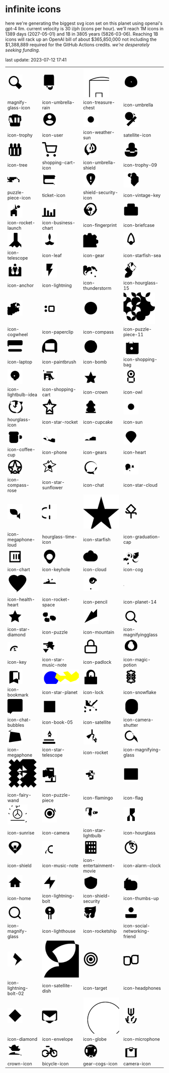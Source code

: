 # infinite icons

here we're generating the biggest svg icon set on this planet using openai's gpt-4 llm. current velocity is 30 i/ph (icons per hour). we'll reach 1M icons in 1389 days (2027-05-01) and 1B in 3805 years (5826-03-06). Reaching 1B icons will rack up an OpenAI bill of about $365,850,000 not including the $1,388,889 required for the GitHub Actions credits. _we're desperately seeking funding._

last update: 2023-07-12 17:41

|  |  |  |  |
| ---- | ---- | ---- | ---- |
| ![icons/magnify-glass-icon](icons/magnify-glass-icon.svg) | ![icons/icon-umbrella-rain](icons/icon-umbrella-rain.svg) | ![icons/icon-treasure-chest](icons/icon-treasure-chest.svg) | ![icons/icon-umbrella](icons/icon-umbrella.svg) 
| magnify-glass-icon | icon-umbrella-rain | icon-treasure-chest | icon-umbrella 
| ![icons/icon-trophy](icons/icon-trophy.svg) | ![icons/icon-user](icons/icon-user.svg) | ![icons/icon-weather-sun](icons/icon-weather-sun.svg) | ![icons/satellite-icon](icons/satellite-icon.svg) 
| icon-trophy | icon-user | icon-weather-sun | satellite-icon 
| ![icons/icon-tree](icons/icon-tree.svg) | ![icons/shopping-cart-icon](icons/shopping-cart-icon.svg) | ![icons/icon-umbrella-shield](icons/icon-umbrella-shield.svg) | ![icons/icon-trophy-09](icons/icon-trophy-09.svg) 
| icon-tree | shopping-cart-icon | icon-umbrella-shield | icon-trophy-09 
| ![icons/puzzle-piece-icon](icons/puzzle-piece-icon.svg) | ![icons/ticket-icon](icons/ticket-icon.svg) | ![icons/shield-security-icon](icons/shield-security-icon.svg) | ![icons/icon-vintage-key](icons/icon-vintage-key.svg) 
| puzzle-piece-icon | ticket-icon | shield-security-icon | icon-vintage-key 
| ![icons/icon-rocket-launch](icons/icon-rocket-launch.svg) | ![icons/icon-business-chart](icons/icon-business-chart.svg) | ![icons/icon-fingerprint](icons/icon-fingerprint.svg) | ![icons/icon-briefcase](icons/icon-briefcase.svg) 
| icon-rocket-launch | icon-business-chart | icon-fingerprint | icon-briefcase 
| ![icons/icon-telescope](icons/icon-telescope.svg) | ![icons/icon-leaf](icons/icon-leaf.svg) | ![icons/icon-gear](icons/icon-gear.svg) | ![icons/icon-starfish-sea](icons/icon-starfish-sea.svg) 
| icon-telescope | icon-leaf | icon-gear | icon-starfish-sea 
| ![icons/icon-anchor](icons/icon-anchor.svg) | ![icons/icon-lightning](icons/icon-lightning.svg) | ![icons/icon-thunderstorm](icons/icon-thunderstorm.svg) | ![icons/icon-hourglass-15](icons/icon-hourglass-15.svg) 
| icon-anchor | icon-lightning | icon-thunderstorm | icon-hourglass-15 
| ![icons/icon-cogwheel](icons/icon-cogwheel.svg) | ![icons/icon-paperclip](icons/icon-paperclip.svg) | ![icons/icon-compass](icons/icon-compass.svg) | ![icons/icon-puzzle-piece-11](icons/icon-puzzle-piece-11.svg) 
| icon-cogwheel | icon-paperclip | icon-compass | icon-puzzle-piece-11 
| ![icons/icon-laptop](icons/icon-laptop.svg) | ![icons/icon-paintbrush](icons/icon-paintbrush.svg) | ![icons/icon-bomb](icons/icon-bomb.svg) | ![icons/icon-shopping-bag](icons/icon-shopping-bag.svg) 
| icon-laptop | icon-paintbrush | icon-bomb | icon-shopping-bag 
| ![icons/icon-lightbulb-idea](icons/icon-lightbulb-idea.svg) | ![icons/icon-shopping-cart](icons/icon-shopping-cart.svg) | ![icons/icon-crown](icons/icon-crown.svg) | ![icons/icon-owl](icons/icon-owl.svg) 
| icon-lightbulb-idea | icon-shopping-cart | icon-crown | icon-owl 
| ![icons/hourglass-icon](icons/hourglass-icon.svg) | ![icons/icon-star-rocket](icons/icon-star-rocket.svg) | ![icons/icon-cupcake](icons/icon-cupcake.svg) | ![icons/icon-sun](icons/icon-sun.svg) 
| hourglass-icon | icon-star-rocket | icon-cupcake | icon-sun 
| ![icons/icon-coffee-cup](icons/icon-coffee-cup.svg) | ![icons/icon-phone](icons/icon-phone.svg) | ![icons/icon-gears](icons/icon-gears.svg) | ![icons/icon-heart](icons/icon-heart.svg) 
| icon-coffee-cup | icon-phone | icon-gears | icon-heart 
| ![icons/icon-compass-rose](icons/icon-compass-rose.svg) | ![icons/icon-star-sunflower](icons/icon-star-sunflower.svg) | ![icons/icon-chat](icons/icon-chat.svg) | ![icons/icon-star-cloud](icons/icon-star-cloud.svg) 
| icon-compass-rose | icon-star-sunflower | icon-chat | icon-star-cloud 
| ![icons/icon-megaphone-loud](icons/icon-megaphone-loud.svg) | ![icons/hourglass-time-icon](icons/hourglass-time-icon.svg) | ![icons/icon-starfish](icons/icon-starfish.svg) | ![icons/icon-graduation-cap](icons/icon-graduation-cap.svg) 
| icon-megaphone-loud | hourglass-time-icon | icon-starfish | icon-graduation-cap 
| ![icons/icon-chart](icons/icon-chart.svg) | ![icons/icon-keyhole](icons/icon-keyhole.svg) | ![icons/icon-cloud](icons/icon-cloud.svg) | ![icons/icon-cog](icons/icon-cog.svg) 
| icon-chart | icon-keyhole | icon-cloud | icon-cog 
| ![icons/icon-health-heart](icons/icon-health-heart.svg) | ![icons/icon-rocket-space](icons/icon-rocket-space.svg) | ![icons/icon-pencil](icons/icon-pencil.svg) | ![icons/icon-planet-14](icons/icon-planet-14.svg) 
| icon-health-heart | icon-rocket-space | icon-pencil | icon-planet-14 
| ![icons/icon-star-diamond](icons/icon-star-diamond.svg) | ![icons/icon-puzzle](icons/icon-puzzle.svg) | ![icons/icon-mountain](icons/icon-mountain.svg) | ![icons/icon-magnifyingglass](icons/icon-magnifyingglass.svg) 
| icon-star-diamond | icon-puzzle | icon-mountain | icon-magnifyingglass 
| ![icons/icon-key](icons/icon-key.svg) | ![icons/icon-star-music-note](icons/icon-star-music-note.svg) | ![icons/icon-padlock](icons/icon-padlock.svg) | ![icons/icon-magic-potion](icons/icon-magic-potion.svg) 
| icon-key | icon-star-music-note | icon-padlock | icon-magic-potion 
| ![icons/icon-bookmark](icons/icon-bookmark.svg) | ![icons/icon-star-planet](icons/icon-star-planet.svg) | ![icons/icon-lock](icons/icon-lock.svg) | ![icons/icon-snowflake](icons/icon-snowflake.svg) 
| icon-bookmark | icon-star-planet | icon-lock | icon-snowflake 
| ![icons/icon-chat-bubbles](icons/icon-chat-bubbles.svg) | ![icons/icon-book-05](icons/icon-book-05.svg) | ![icons/icon-satellite](icons/icon-satellite.svg) | ![icons/icon-camera-shutter](icons/icon-camera-shutter.svg) 
| icon-chat-bubbles | icon-book-05 | icon-satellite | icon-camera-shutter 
| ![icons/icon-megaphone](icons/icon-megaphone.svg) | ![icons/icon-star-telescope](icons/icon-star-telescope.svg) | ![icons/icon-rocket](icons/icon-rocket.svg) | ![icons/icon-magnifying-glass](icons/icon-magnifying-glass.svg) 
| icon-megaphone | icon-star-telescope | icon-rocket | icon-magnifying-glass 
| ![icons/icon-fairy-wand](icons/icon-fairy-wand.svg) | ![icons/icon-puzzle-piece](icons/icon-puzzle-piece.svg) | ![icons/icon-flamingo](icons/icon-flamingo.svg) | ![icons/icon-flag](icons/icon-flag.svg) 
| icon-fairy-wand | icon-puzzle-piece | icon-flamingo | icon-flag 
| ![icons/icon-sunrise](icons/icon-sunrise.svg) | ![icons/icon-camera](icons/icon-camera.svg) | ![icons/icon-star-lightbulb](icons/icon-star-lightbulb.svg) | ![icons/icon-hourglass](icons/icon-hourglass.svg) 
| icon-sunrise | icon-camera | icon-star-lightbulb | icon-hourglass 
| ![icons/icon-shield](icons/icon-shield.svg) | ![icons/icon-music-note](icons/icon-music-note.svg) | ![icons/icon-entertainment-movie](icons/icon-entertainment-movie.svg) | ![icons/icon-alarm-clock](icons/icon-alarm-clock.svg) 
| icon-shield | icon-music-note | icon-entertainment-movie | icon-alarm-clock 
| ![icons/icon-home](icons/icon-home.svg) | ![icons/icon-lightning-bolt](icons/icon-lightning-bolt.svg) | ![icons/icon-shield-security](icons/icon-shield-security.svg) | ![icons/icon-thumbs-up](icons/icon-thumbs-up.svg) 
| icon-home | icon-lightning-bolt | icon-shield-security | icon-thumbs-up 
| ![icons/icon-magnify-glass](icons/icon-magnify-glass.svg) | ![icons/icon-lighthouse](icons/icon-lighthouse.svg) | ![icons/icon-rocketship](icons/icon-rocketship.svg) | ![icons/icon-social-networking-friend](icons/icon-social-networking-friend.svg) 
| icon-magnify-glass | icon-lighthouse | icon-rocketship | icon-social-networking-friend 
| ![icons/icon-lightning-bolt-02](icons/icon-lightning-bolt-02.svg) | ![icons/icon-satellite-dish](icons/icon-satellite-dish.svg) | ![icons/icon-target](icons/icon-target.svg) | ![icons/icon-headphones](icons/icon-headphones.svg) 
| icon-lightning-bolt-02 | icon-satellite-dish | icon-target | icon-headphones 
| ![icons/icon-diamond](icons/icon-diamond.svg) | ![icons/icon-envelope](icons/icon-envelope.svg) | ![icons/icon-globe](icons/icon-globe.svg) | ![icons/icon-microphone](icons/icon-microphone.svg) 
| icon-diamond | icon-envelope | icon-globe | icon-microphone 
| ![icons/crown-icon](icons/crown-icon.svg) | ![icons/bicycle-icon](icons/bicycle-icon.svg) | ![icons/gear-cogs-icon](icons/gear-cogs-icon.svg) | ![icons/camera-icon](icons/camera-icon.svg) 
| crown-icon | bicycle-icon | gear-cogs-icon | camera-icon 

